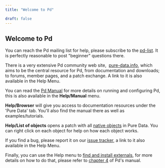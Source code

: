 ```yaml
---
title: "Welcome to Pd"

draft: false
---
```



## Welcome to Pd

You can reach the Pd mailing list for help, please subscribe to
the [pd-list](https://lists.puredata.info/listinfo/pd-list).
It is perfectly reasonable to post "beginner" questions there.

There is a very extensive Pd community web site, 
[pure-data.info](https://pure-data.info/), which aims to be
the central resource for Pd, from documentation and downloads;
to forums, member pages, and a patch exchange. A link to it
is also available in the Help Menu.

You can read the [Pd Manual](https://msp.puredata.info/Pd_documentation/index.htm) for more details on running and configuring Pd, this is also available in the **Help/Manual** menu.

**Help/Browser** will give you access to documentation resources
under the 'Pure Data' tab. You'll also find the manual there as
well as examples/tutorials.

**Help/List of objects** opens a patch with all [native objects](../objects/) in
Pure Data. You can right click on each object for help on how
each object works.

If you find a bug, please report it on our [issue tracker](https://bugs.puredata.info),
a link to it also available in the Help Menu.

Finally, you can use the Help menu to [find and install externals](https://deken.puredata.info),
for more details on how to do that, please refer to [chapter 4](https://msp.puredata.info/Pd_documentation/x4.htm)
of Pd's manual.

